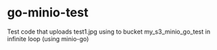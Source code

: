 # go-minio-test
Test code that uploads test1.jpg using to bucket my_s3_minio_go_test in infinite loop (using minio-go)
